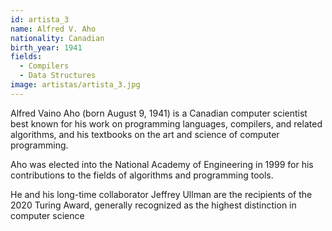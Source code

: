 ```yaml
---
id: artista_3
name: Alfred V. Aho
nationality: Canadian
birth_year: 1941
fields: 
  - Compilers
  - Data Structures
image: artistas/artista_3.jpg
---
```


Alfred Vaino Aho (born August 9, 1941) is a Canadian computer scientist best known for his work on programming languages, compilers, and related algorithms, and his textbooks on the art and science of computer programming.

Aho was elected into the National Academy of Engineering in 1999 for his contributions to the fields of algorithms and programming tools.

He and his long-time collaborator Jeffrey Ullman are the recipients of the 2020 Turing Award, generally recognized as the highest distinction in computer science